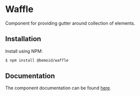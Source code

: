 # Waffle

Component for providing gutter around collection of elements.

## Installation

Install using NPM:

```bash
$ npm install @bemoid/waffle
```

## Documentation

The component documentation can be found [here](//bemoid.org/docs/waffle).
